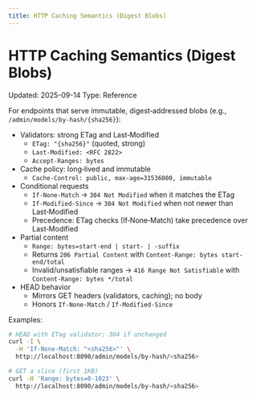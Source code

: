 ```yaml
---
title: HTTP Caching Semantics (Digest Blobs)
---
```


# HTTP Caching Semantics (Digest Blobs)
Updated: 2025-09-14
Type: Reference

For endpoints that serve immutable, digest‑addressed blobs (e.g., `/admin/models/by-hash/{sha256}`):

- Validators: strong ETag and Last‑Modified
  - `ETag: "{sha256}"` (quoted, strong)
  - `Last-Modified: <RFC 2822>`
  - `Accept-Ranges: bytes`
- Cache policy: long‑lived and immutable
  - `Cache-Control: public, max-age=31536000, immutable`
- Conditional requests
  - `If-None-Match` → `304 Not Modified` when it matches the ETag
  - `If-Modified-Since` → `304 Not Modified` when not newer than Last‑Modified
  - Precedence: ETag checks (If‑None‑Match) take precedence over Last‑Modified
- Partial content
  - `Range: bytes=start-end | start- | -suffix`
  - Returns `206 Partial Content` with `Content-Range: bytes start-end/total`
  - Invalid/unsatisfiable ranges → `416 Range Not Satisfiable` with `Content-Range: bytes */total`
- HEAD behavior
  - Mirrors GET headers (validators, caching); no body
  - Honors `If-None-Match` / `If-Modified-Since`

Examples:

```bash
# HEAD with ETag validator; 304 if unchanged
curl -I \
  -H 'If-None-Match: "<sha256>"' \
  http://localhost:8090/admin/models/by-hash/<sha256>

# GET a slice (first 1KB)
curl -H 'Range: bytes=0-1023' \
  http://localhost:8090/admin/models/by-hash/<sha256>
```
